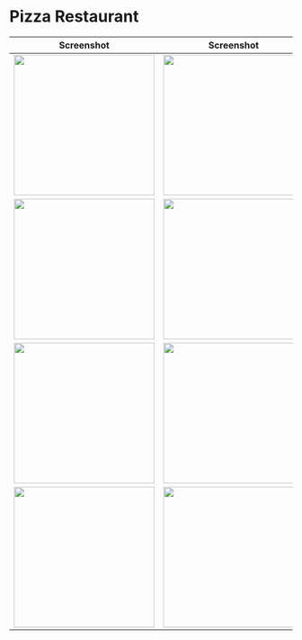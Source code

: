 # Pizza Restaurant
| Screenshot | Screenshot | Screenshot |
| --- | --- | --- |
| <img src="https://github.com/azmialdisr/pizza-restaurant/blob/main/Screenshot/TampilanAwal1.png" width="250">| <img src="https://github.com/azmialdisr/pizza-restaurant/blob/main/Screenshot/TampilanAwal2.png" width="250"> | <img src="https://github.com/azmialdisr/pizza-restaurant/blob/main/Screenshot/TampilanStore1.png" width="250"> |
| <img src="https://github.com/azmialdisr/pizza-restaurant/blob/main/Screenshot/TampilanStore2.png" width="250"> | <img src="https://github.com/azmialdisr/pizza-restaurant/blob/main/Screenshot/TampilanStore3.png" width="250"> | <img src="https://github.com/azmialdisr/pizza-restaurant/blob/main/Screenshot/TampilanAwalMenu.png" width="250"> |
| <img src="https://github.com/azmialdisr/pizza-restaurant/blob/main/Screenshot/TampilanMenu1.png" width="250"> | <img src="https://github.com/azmialdisr/pizza-restaurant/blob/main/Screenshot/TampilanMenu2.png" width="250"> | <img src="https://github.com/azmialdisr/pizza-restaurant/blob/main/Screenshot/TampilanMenu3.png" width="250"> |
| <img src="https://github.com/azmialdisr/pizza-restaurant/blob/main/Screenshot/TampilanOrder1.png" width="250"> | <img src="https://github.com/azmialdisr/pizza-restaurant/blob/main/Screenshot/TampilanOrder2.png" width="250"> | <img src="https://github.com/azmialdisr/pizza-restaurant/blob/main/Screenshot/TampilanOrder3.png" width="250"> |
